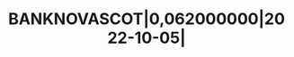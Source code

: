 ---
layout: asset
title: BANKNOVASCOT|0,062000000|2022-10-05|                        
isin: XS1694774420
---